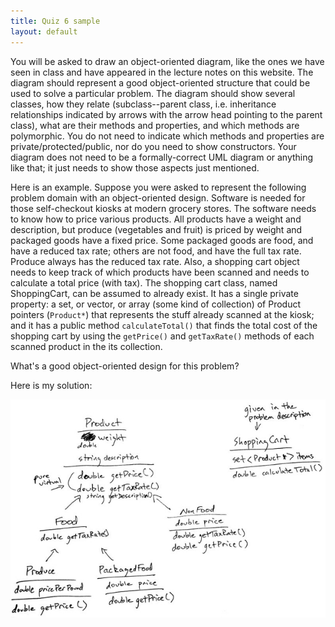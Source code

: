 ```yaml
---
title: Quiz 6 sample
layout: default
---
```


You will be asked to draw an object-oriented diagram, like the ones we
have seen in class and have appeared in the lecture notes on this
website. The diagram should represent a good object-oriented structure
that could be used to solve a particular problem. The diagram should
show several classes, how they relate (subclass--parent class,
i.e. inheritance relationships indicated by arrows with the arrow head
pointing to the parent class), what are their methods and properties,
and which methods are polymorphic. You do not need to indicate which
methods and properties are private/protected/public, nor do you need
to show constructors. Your diagram does not need to be a
formally-correct UML diagram or anything like that; it just needs to
show those aspects just mentioned.

Here is an example. Suppose you were asked to represent the following
problem domain with an object-oriented design. Software is needed for
those self-checkout kiosks at modern grocery stores. The software
needs to know how to price various products. All products have a
weight and description, but produce (vegetables and fruit) is priced
by weight and packaged goods have a fixed price. Some packaged goods
are food, and have a reduced tax rate; others are not food, and have
the full tax rate. Produce always has the reduced tax rate. Also, a
shopping cart object needs to keep track of which products have been
scanned and needs to calculate a total price (with tax). The shopping
cart class, named ShoppingCart, can be assumed to already exist. It
has a single private property: a set, or vector, or array (some kind
of collection) of Product pointers (`Product*`) that represents the
stuff already scanned at the kiosk; and it has a public method
`calculateTotal()` that finds the total cost of the shopping cart by
using the `getPrice()` and `getTaxRate()` methods of each scanned
product in the its collection.

What's a good object-oriented design for this problem?

Here is my solution:

![My solution](/images/quiz-7_0.jpg "My solution")

